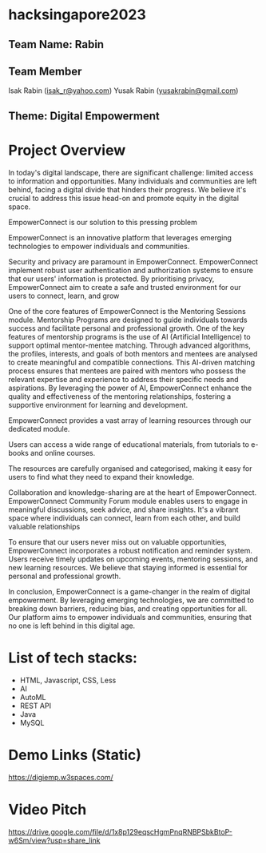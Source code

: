 # hacksingapore2023

## Team Name: Rabin

## Team Member
  Isak Rabin (isak_r@yahoo.com)
  Yusak Rabin (yusakrabin@gmail.com)

## Theme: Digital Empowerment

# Project Overview

In today's digital landscape, there are significant challenge: limited access to information and opportunities.
Many individuals and communities are left behind, facing a digital divide that hinders their progress.
We believe it's crucial to address this issue head-on and promote equity in the digital space. 

EmpowerConnect is our solution to this pressing problem

EmpowerConnect is an innovative platform that leverages emerging technologies to empower individuals and communities.

Security and privacy are paramount in EmpowerConnect.
EmpowerConnect implement robust user authentication and authorization systems to ensure that our users' information is protected.
By prioritising privacy, EmpowerConnect aim to create a safe and trusted environment for our users to connect, learn, and grow

One of the core features of EmpowerConnect is the Mentoring Sessions module.
Mentorship Programs are designed to guide individuals towards success and facilitate personal and professional growth.
One of the key features of mentorship programs is the use of AI (Artificial Intelligence) to support optimal mentor-mentee matching.
Through advanced algorithms, the profiles, interests, and goals of both mentors and mentees are analysed to create meaningful and compatible connections.
This AI-driven matching process ensures that mentees are paired with mentors who possess the relevant expertise and experience to address their specific needs and aspirations.
By leveraging the power of AI, EmpowerConnect enhance the quality and effectiveness of the mentoring relationships, fostering a supportive environment for learning and development.

EmpowerConnect provides a vast array of learning resources through our dedicated module.

Users can access a wide range of educational materials, from tutorials to e-books and online courses.

The resources are carefully organised and categorised, making it easy for users to find what they need to expand their knowledge.

Collaboration and knowledge-sharing are at the heart of EmpowerConnect.
EmpowerConnect Community Forum module enables users to engage in meaningful discussions, seek advice, and share insights.
It's a vibrant space where individuals can connect, learn from each other, and build valuable relationships

To ensure that our users never miss out on valuable opportunities,
EmpowerConnect incorporates a robust notification and reminder system.
Users receive timely updates on upcoming events, mentoring sessions, and new learning resources.
We believe that staying informed is essential for personal and professional growth.

In conclusion, EmpowerConnect is a game-changer in the realm of digital empowerment.
By leveraging emerging technologies, we are committed to breaking down barriers, reducing bias, and creating opportunities for all.
Our platform aims to empower individuals and communities, ensuring that no one is left behind in this digital age.


# List of tech stacks:
- HTML, Javascript, CSS, Less
- AI
- AutoML
- REST API
- Java
- MySQL


# Demo Links (Static)
https://digiemp.w3spaces.com/

# Video Pitch
https://drive.google.com/file/d/1x8p129eqscHgmPnqRNBPSbkBtoP-w6Sm/view?usp=share_link


